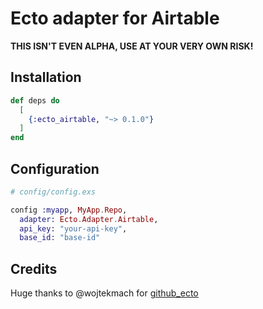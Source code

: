 # Ecto adapter for Airtable

**THIS ISN'T EVEN ALPHA, USE AT YOUR VERY OWN RISK!**


## Installation

```elixir
def deps do
  [
    {:ecto_airtable, "~> 0.1.0"}
  ]
end
```

## Configuration

```elixir
# config/config.exs

config :myapp, MyApp.Repo,
  adapter: Ecto.Adapter.Airtable,
  api_key: "your-api-key",
  base_id: "base-id"

```

## Credits

Huge thanks to @wojtekmach for [github_ecto](https://github.com/wojtekmach/github_ecto)
